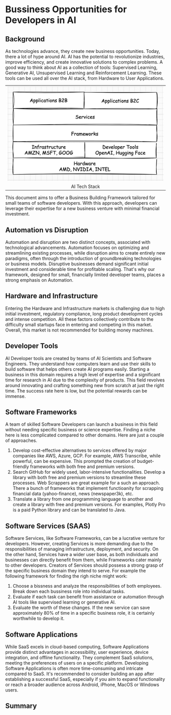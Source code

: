 # Bussiness Opportunities for Developers in AI


## Background
As technologies advance, they create new business opportunities. Today, there a lot of hype around AI. AI has the potential to revolutionize industries, improve efficiency, and create innovative solutions to complex problems.  A good way to think about AI as a collection of tools: Supervised Learning, Generative AI, Unsupervised Learning and Reinforcement Learning. These tools can be used all over the AI stack, from Hardware to User Applications.

<table width="256px">
  <tr>
    <td><img src="/posts/opportunities-in-ai-2023/landscape.png"/></td>
  </tr>
  <tr>
    <td align="center">AI Tech Stack</td>
  </tr>
</table> 

This document aims to offer a Business Building Framework tailored for small teams of software developers. With this approach, developers can leverage their expertise for a new business venture with minimal financial investment.


## Automation vs Disruption
Automation and disruption are two distinct concepts, associated with technological advancements. Automation focuses on optimizing and streamlining existing processes, while disruption aims to create entirely new paradigms, often through the introduction of groundbreaking technologies or business models. Disruptive businesses demand significant initial investment and considerable time for profitable scaling. That's why our framework, designed for small, financially limited developer teams, places a strong emphasis on Automation.


## Hardware and Infrastructure  
Entering the Hardware and Infrastructure markets is challenging due to high initial investment, regulatory compliance, long product development cycles and intense competition. All these factors collectively contribute to the difficulty small startups face in entering and competing in this market. Overall, this market is not recommended for building money machines.


## Developer Tools
AI Developer tools are created by teams of AI Scientists and Software Engineers. They understand how computers learn and use their skills to build software that helps others create AI programs easily. Starting a business in this domain requires a high level of expertise and a significant time for research in AI due to the complexity of products. This field revolves around innovating and crafting something new from scratch at just the right time. The success rate here is low, but the potential rewards can be immense.


## Software Frameworks
A team of skilled Software Developers can launch a business in this field without needing specific business or science expertise. Finding a niche here is less complicated compared to other domains. Here are just a couple of approaches. 
1. Develop cost-effective alternatives to services offered by major companies like AWS, Azure, GCP. For example, AWS Transcribe, while powerful, can be expensive. This prompted the creation of budget-friendly frameworks with both free and premium versions.
2. Search GitHub for widely used, labor-intensive functionalities. Develop a library with both free and premium versions to streamline these processes. Web Scrappers are great example for a such an approach. There a bunch of frameworks that implement functioanity for scrapping financial data (yahoo-finance), news (newspaper3k), etc. 
3. Translate a library from one programming language to another and create a library with free and premium versions. For examples, Plotly Pro is a paid Python library and can be translated to Java.


## Software Services (SAAS)
Software Services, like Software Frameworks, can be a lucrative venture for developers. However, creating Services is more demanding due to the responsibilities of managing infrastructure, deployment, and security. On the other hand, Services have a wider user base, as both individuals and businesses can directly benefit from them, while Frameworks cater mainly to other developers. Creators of Services should possess a strong grasp of the specific business domain they intend to serve. For example the following framework for finding the righ niche might work:
1. Choose a bissness and analyze the responsibilities of both employees. Break down each bussiness role into individual tasks.
2. Evaluate if each task can benefit from assistance or automation through AI tools like supervised learning or generative AI.
3. Evaluate the worth of these changes. If the new service can save approximately 80% of time in a specific business role, it is certainly worthwhile to develop it.


## Software Applications
While SaaS excels in cloud-based computing, Software Applications provide distinct advantages in accessibility, user experience, device integration, and offline functionality. They complement SaaS solutions, meeting the preferences of users on a specific platform. Developing Software Applications is often more time-consuming and intricate compared to SaaS. It's recommended to consider building an app after establishing a successful SaaS, especially if you aim to expand functionality or reach a broader audience across Android, iPhone, MacOS or Windows users.


## Summary















